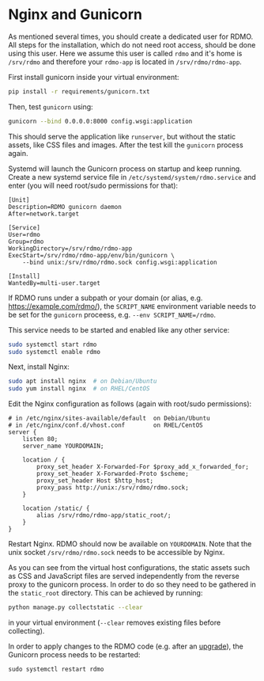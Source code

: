 # Nginx and Gunicorn

As mentioned several times, you should create a dedicated user for RDMO. All steps for the installation, which do not need root access, should be done using this user. Here we assume this user is called `rdmo` and it's home is `/srv/rdmo` and therefore your `rdmo-app` is located in `/srv/rdmo/rdmo-app`.

First install gunicorn inside your virtual environment:

```bash
pip install -r requirements/gunicorn.txt
```

Then, test `gunicorn` using:
```bash
gunicorn --bind 0.0.0.0:8000 config.wsgi:application
```

This should serve the application like `runserver`, but without the static assets, like CSS files and images. After the test kill the `gunicorn` process again.

Systemd will launch the Gunicorn process on startup and keep running. Create a new systemd service file in `/etc/systemd/system/rdmo.service` and enter (you will need root/sudo permissions for that):

```
[Unit]
Description=RDMO gunicorn daemon
After=network.target

[Service]
User=rdmo
Group=rdmo
WorkingDirectory=/srv/rdmo/rdmo-app
ExecStart=/srv/rdmo/rdmo-app/env/bin/gunicorn \
    --bind unix:/srv/rdmo/rdmo.sock config.wsgi:application

[Install]
WantedBy=multi-user.target
```

If RDMO runs under a subpath or your domain (or alias, e.g. <https://example.com/rdmo/>), the `SCRIPT_NAME` environment variable needs to be set for the `gunicorn` proceess, e.g. `--env SCRIPT_NAME=/rdmo`.

This service needs to be started and enabled like any other service:

```bash
sudo systemctl start rdmo
sudo systemctl enable rdmo
```

Next, install Nginx:

```bash
sudo apt install nginx  # on Debian/Ubuntu
sudo yum install nginx  # on RHEL/CentOS
```

Edit the Nginx configuration as follows (again with root/sudo permissions):

```nginx
# in /etc/nginx/sites-available/default  on Debian/Ubuntu
# in /etc/nginx/conf.d/vhost.conf        on RHEL/CentOS
server {
    listen 80;
    server_name YOURDOMAIN;

    location / {
        proxy_set_header X-Forwarded-For $proxy_add_x_forwarded_for;
        proxy_set_header X-Forwarded-Proto $scheme;
        proxy_set_header Host $http_host;
        proxy_pass http://unix:/srv/rdmo/rdmo.sock;
    }

    location /static/ {
        alias /srv/rdmo/rdmo-app/static_root/;
    }
}
```

Restart Nginx. RDMO should now be available on `YOURDOMAIN`. Note that the unix socket `/srv/rdmo/rdmo.sock` needs to be accessible by Nginx.

As you can see from the virtual host configurations, the static assets such as CSS and JavaScript files are served independently from the reverse proxy to the gunicorn process. In order to do so they need to be gathered in the `static_root` directory. This can be achieved by running:

```bash
python manage.py collectstatic --clear
```

in your virtual environment (`--clear` removes existing files before collecting).

In order to apply changes to the RDMO code (e.g. after an [upgrade](../upgrade/index.html)), the Gunicorn process needs to be restarted:

```
sudo systemctl restart rdmo
```
